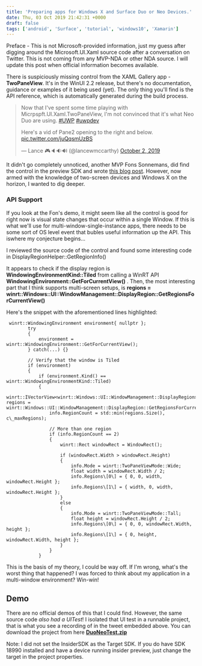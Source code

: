 ```yaml
---
title: 'Preparing apps for Windows X and Surface Duo or Neo Devices.'
date: Thu, 03 Oct 2019 21:42:31 +0000
draft: false
tags: ['android', 'Surface', 'tutorial', 'windows10', 'Xamarin']
---
```


Preface - This is not Microsoft-provided information, just my guess after digging around the Microsoft.UI.Xaml source code after a conversation on Twitter. This is not coming from any MVP-NDA or other NDA source. I will update this post when official information becomes available.

There is suspiciously missing control from the XAML Gallery app - **TwoPaneView**. It's in the WinUI 2.2 release, but there's no documentation, guidance or examples of it being used (yet). The only thing you'll find is the API reference, which is automatically generated during the build process.

> Now that I've spent some time playing with Micrpspft.UI.Xaml.TwoPaneView, I'm not convinced that it's what Neo Duo are using. [#UWP](https://twitter.com/hashtag/UWP?src=hash&ref_src=twsrc%5Etfw) [#uwpdev](https://twitter.com/hashtag/uwpdev?src=hash&ref_src=twsrc%5Etfw)  
>   
> Here's a vid of Pane2 opening to the right and below. [pic.twitter.com/juQqsmUzBS](https://t.co/juQqsmUzBS)
> 
> — Lance 🎮🔈🔉🔊 (@lancewmccarthy) [October 2, 2019](https://twitter.com/lancewmccarthy/status/1179501726258339841?ref_src=twsrc%5Etfw)

It didn't go completely unnoticed, another MVP Fons Sonnemans, did find the control in the preview SDK and wrote [this blog post](https://www.reflectionit.nl/blog/2019/xaml-twopaneview). However, now armed with the knowledge of two-screen devices and Windows X on the horizon, I wanted to dig deeper.

### API Support

If you look at the Fon's demo, it might seem like all the control is good for right now is visual state changes that occur within a single Window. If this is what we'll use for multi-window-single-instance apps, there needs to be some sort of OS level event that bubles useful information up the API. This iswhere my conjecture begins...

I reviewed the source code of the control and found some interesting code in DisplayRegionHelper::GetRegionInfo()

It appears to check if the display region is **WindowingEnvironmentKind::Tiled** from calling a WinRT API **WindowingEnvironment::GetForCurrentView()** . Then, the most interesting part that I think supports multi-screen setups, is **regions = winrt::Windows::UI::WindowManagement::DisplayRegion::GetRegionsForCurrentView()**

Here's the snippet with the aforementioned lines highlighted:

```
 winrt::WindowingEnvironment environment{ nullptr };
        try
        {
            environment = winrt::WindowingEnvironment::GetForCurrentView();
        } catch(...) {}

        // Verify that the window is Tiled
        if (environment)
        {
            if (environment.Kind() == winrt::WindowingEnvironmentKind::Tiled)
            {
                winrt::IVectorView<winrt::Windows::UI::WindowManagement::DisplayRegion> regions = winrt::Windows::UI::WindowManagement::DisplayRegion::GetRegionsForCurrentView();
                info.RegionCount = std::min(regions.Size(), c\_maxRegions);

                // More than one region
                if (info.RegionCount == 2)
                {
                    winrt::Rect windowRect = WindowRect();

                    if (windowRect.Width > windowRect.Height)
                    {
                        info.Mode = winrt::TwoPaneViewMode::Wide;
                        float width = windowRect.Width / 2;
                        info.Regions\[0\] = { 0, 0, width, windowRect.Height };
                        info.Regions\[1\] = { width, 0, width, windowRect.Height };
                    }
                    else
                    {
                        info.Mode = winrt::TwoPaneViewMode::Tall;
                        float height = windowRect.Height / 2;
                        info.Regions\[0\] = { 0, 0, windowRect.Width, height };
                        info.Regions\[1\] = { 0, height, windowRect.Width, height };
                    }
                }
            }
```

This is the basis of my theory, I could be way off. If I'm wrong, what's the worst thing that happened? I was forced to think about my application in a multi-window environment? Win-win!

Demo
----

There are no official demos of this that I could find. However, the same source code _also had a UITest_! I isolated that UI test in a runnable project, that is what you see a recording of in the tweet embedded above. You can download the project from here [**DuoNeoTest.zip**](https://lancelotsoftware-my.sharepoint.com/:u:/g/personal/lance_dvlup_com/EU1nKfhnu6JOkEpWuz0CGNIBKhyNgHmFArzFpFjgjcqg7A?e=NnQHt6)

Note: I did not set the InsiderSDK as the Target SDK. If you do have SDK 18990 installed and have a device running insider preview, just change the target in the project properties.